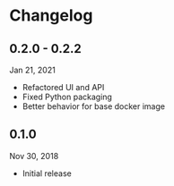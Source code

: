 # Changelog

## 0.2.0 - 0.2.2
Jan 21, 2021

- Refactored UI and API
- Fixed Python packaging
- Better behavior for base docker image

## 0.1.0
Nov 30, 2018

- Initial release
